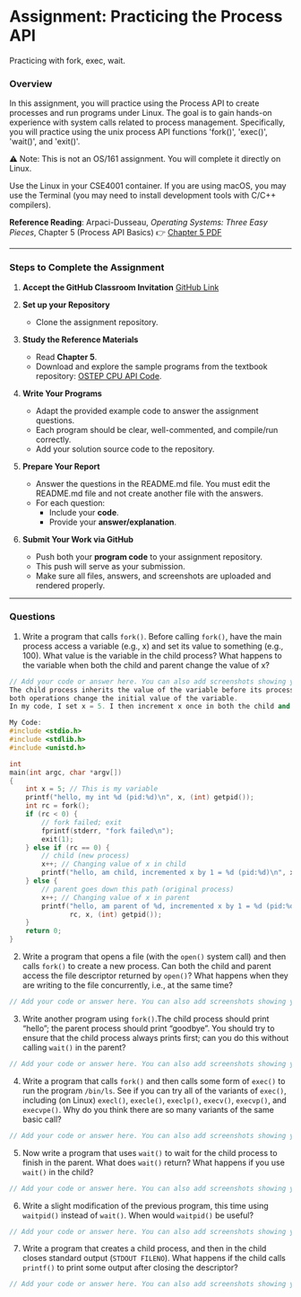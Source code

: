 # Assignment: Practicing the Process API
Practicing with fork, exec, wait. 

### Overview

In this assignment, you will practice using the Process API to create processes and run programs under Linux. The goal is to gain hands-on experience with system calls related to process management. Specifically, you will practice using the unix process API functions 'fork()', 'exec()', 'wait()', and 'exit()'. 

⚠️ Note: This is not an OS/161 assignment. You will complete it directly on Linux. 

Use the Linux in your CSE4001 container. If you are using macOS, you may use the Terminal (you may need to install development tools with C/C++ compilers). 

**Reference Reading**: Arpaci-Dusseau, *Operating Systems: Three Easy Pieces*, Chapter 5 (Process API Basics)
 👉 [Chapter 5 PDF](http://pages.cs.wisc.edu/~remzi/OSTEP/cpu-api.pdf)

---

### **Steps to Complete the Assignment**

1. **Accept the GitHub Classroom Invitation**
    [GitHub Link](https://classroom.github.com/a/FZh4BrQG)
2. **Set up your Repository**
   - Clone the assignment repository.
3. **Study the Reference Materials**
   - Read **Chapter 5**.
   - Download and explore the sample programs from the textbook repository:
      [OSTEP CPU API Code](https://github.com/remzi-arpacidusseau/ostep-code/tree/master/cpu-api).
4. **Write Your Programs**
   - Adapt the provided example code to answer the assignment questions.
   - Each program should be clear, well-commented, and compile/run correctly.
   - Add your solution source code to the repository.

5. **Prepare Your Report**
   - Answer the questions in the README.md file. You must edit the README.md file and not create another file with the answers. 
   - For each question:
     - Include your **code**.
     - Provide your **answer/explanation**.
6. **Submit Your Work via GitHub**
   - Push both your **program code** to your assignment repository.
   - This push will serve as your submission.
   - Make sure all files, answers, and screenshots are uploaded and rendered properly.








---
### Questions
1. Write a program that calls `fork()`. Before calling `fork()`, have the main process access a variable (e.g., x) and set its value to something (e.g., 100). What value is the variable in the child process? What happens to the variable when both the child and parent change the value of x?


```cpp
// Add your code or answer here. You can also add screenshots showing your program's execution.
The child process inherits the value of the variable before its process is called. If the value is changed in both the child and parent,
both operations change the initial value of the variable.
In my code, I set x = 5. I then increment x once in both the child and parent processes, and they both output 6.

My Code:
#include <stdio.h>
#include <stdlib.h>
#include <unistd.h>

int
main(int argc, char *argv[])
{
    int x = 5; // This is my variable
    printf("hello, my int %d (pid:%d)\n", x, (int) getpid());
    int rc = fork();
    if (rc < 0) {
        // fork failed; exit
        fprintf(stderr, "fork failed\n");
        exit(1);
    } else if (rc == 0) {
        // child (new process)
        x++; // Changing value of x in child
        printf("hello, am child, incremented x by 1 = %d (pid:%d)\n", x, (int) getpid());
    } else {
        // parent goes down this path (original process)
        x++; // Changing value of x in parent
        printf("hello, am parent of %d, incremented x by 1 = %d (pid:%d)\n",
               rc, x, (int) getpid());
    }
    return 0;
}
```


2. Write a program that opens a file (with the `open()` system call) and then calls `fork()` to create a new process. Can both the child and parent access the file descriptor returned by `open()`? What happens when they are writing to the file concurrently, i.e., at the same time?

```cpp
// Add your code or answer here. You can also add screenshots showing your program's execution.  
```

3. Write another program using `fork()`.The child process should print “hello”; the parent process should print “goodbye”. You should try to ensure that the child process always prints first; can you do this without calling `wait()` in the parent?

```cpp
// Add your code or answer here. You can also add screenshots showing your program's execution.  
```


4. Write a program that calls `fork()` and then calls some form of `exec()` to run the program `/bin/ls`. See if you can try all of the variants of `exec()`, including (on Linux) `execl()`, `execle()`, `execlp()`, `execv()`, `execvp()`, and `execvpe()`. Why do you think there are so many variants of the same basic call?

```cpp
// Add your code or answer here. You can also add screenshots showing your program's execution.  
```

5. Now write a program that uses `wait()` to wait for the child process to finish in the parent. What does `wait()` return? What happens if you use `wait()` in the child?

```cpp
// Add your code or answer here. You can also add screenshots showing your program's execution.  
```

6. Write a slight modification of the previous program, this time using `waitpid()` instead of `wait()`. When would `waitpid()` be useful?

```cpp
// Add your code or answer here. You can also add screenshots showing your program's execution.  
```

7. Write a program that creates a child process, and then in the child closes standard output (`STDOUT FILENO`). What happens if the child calls `printf()` to print some output after closing the descriptor?

```cpp
// Add your code or answer here. You can also add screenshots showing your program's execution.  
```

